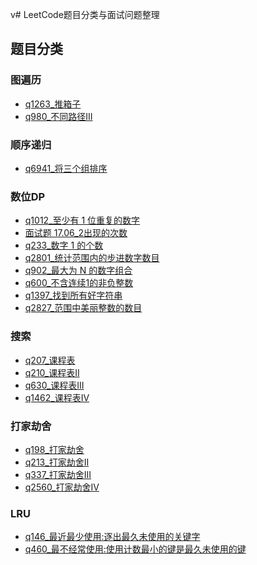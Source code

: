 v# LeetCode题目分类与面试问题整理

## 题目分类

### 图遍历

* [q1263_推箱子](/src/main/java/com/lime/leetcode/set1200)
* [q980_不同路径III](/src/main/java/com/lime/leetcode/set900)

### 顺序递归

* [q6941_将三个组排序](/src/main/java/com/lime/leetcode/week/MinimumOperations6941)

### 数位DP

* [q1012_至少有 1 位重复的数字](/src/main/java/com/lime/leetcode/set1000/NumDupDigitsAtMostN1012)
* [面试题 17.06_2出现的次数](/src/main/java/com/lime/leetcode/set/NumberOf2sInRange)
* [q233_数字 1 的个数](/src/main/java/com/lime/leetcode/set1000/NumDupDigitsAtMostN1012)
* [q2801_统计范围内的步进数字数目](/src/main/java/com/lime/leetcode/set1000/NumDupDigitsAtMostN1012)
* [q902_最大为 N 的数字组合](/src/main/java/com/lime/leetcode/set900/AtMostNGivenDigitSet902)
* [q600_不含连续1的非负整数](/src/main/java/com/lime/leetcode/set600/FindIntegers600)
* [q1397_找到所有好字符串](/src/main/java/com/lime/leetcode/set1300/FindIntegers600)
* [q2827_范围中美丽整数的数目 ](/src/main/java/com/lime/leetcode/set1300/FindIntegers600)


### 搜索

* [q207_课程表](/src/main/java/com/lime/leetcode/set200/CanFinish207)
* [q210_课程表II](/src/main/java/com/lime/leetcode/set200/FindOrder210)
* [q630_课程表III ](/src/main/java/com/lime/leetcode/set600/ScheduleCourse630)
* [q1462_课程表IV ](/src/main/java/com/lime/leetcode/set1400/CheckIfPrerequisite1462)


### 打家劫舍

* [q198_打家劫舍]()
* [q213_打家劫舍II](/src/main/java/com/lime/leetcode/set200/Rob213)
* [q337_打家劫舍III ](/src/main/java/com/lime/leetcode/set300/Rob337)
* [q2560_打家劫舍IV ](/src/main/java/com/lime/leetcode/set2500/MinCapability2560)


### LRU

* [q146_最近最少使用:逐出最久未使用的关键字]()
* [q460_最不经常使用:使用计数最小的键是最久未使用的键]()